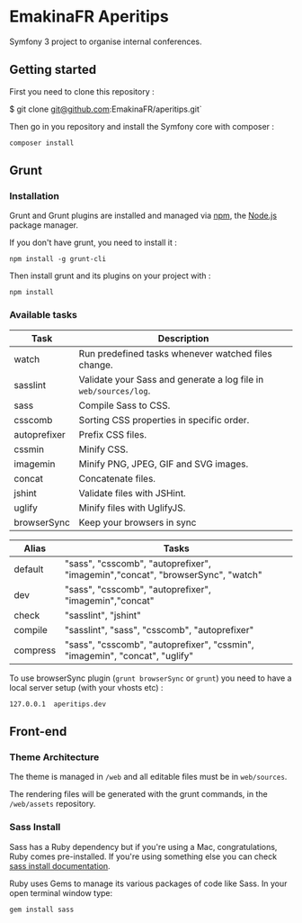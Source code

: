 EmakinaFR Aperitips
==========

Symfony 3 project to organise internal conferences.

## Getting started

First you need to clone this repository :

$ git clone git@github.com:EmakinaFR/aperitips.git`

Then go in you repository and install the Symfony core with composer :

`composer install`

## Grunt

### Installation

Grunt and Grunt plugins are installed and managed via [npm](https://www.npmjs.com/), 
the [Node.js](https://nodejs.org/en/) package manager.

If you don't have grunt, you need to install it :

`npm install -g grunt-cli`


Then install grunt and its plugins on your project with :

`npm install`

### Available tasks

| Task          | Description |
| ------------- | ------------- |
| watch         | Run predefined tasks whenever watched files change. |
| sasslint      | Validate your Sass and generate a log file in `web/sources/log`.  |
| sass          | Compile Sass to CSS.  |
| csscomb       | Sorting CSS properties in specific order. |
| autoprefixer  | Prefix CSS files. |
| cssmin        | Minify CSS. |
| imagemin      | Minify PNG, JPEG, GIF and SVG images. |
| concat        | Concatenate files. |
| jshint        | Validate files with JSHint. |
| uglify        | Minify files with UglifyJS. |
| browserSync   | Keep your browsers in sync  |

| Alias          | Tasks |
| -------------  | ------------- |
| default        | "sass", "csscomb", "autoprefixer", "imagemin","concat", "browserSync", "watch" |
| dev            | "sass", "csscomb", "autoprefixer", "imagemin","concat" |
| check          | "sasslint", "jshint"  |
| compile        | "sasslint", "sass", "csscomb", "autoprefixer"  |
| compress       | "sass", "csscomb", "autoprefixer", "cssmin", "imagemin", "concat", "uglify" |

To use browserSync plugin (`grunt browserSync` or `grunt`) you need to have a local server setup (with your vhosts etc) :

`127.0.0.1  aperitips.dev`

## Front-end 

### Theme Architecture

The theme is managed in `/web` and all editable files must be in `web/sources`. 

The rendering files will be generated with the grunt commands, in the `/web/assets` repository.

### Sass Install

Sass has a Ruby dependency but if you're using a Mac, congratulations, Ruby comes pre-installed.
If you're using something else you can check [sass install documentation](http://sass-lang.com/install).

Ruby uses Gems to manage its various packages of code like Sass. In your open terminal window type:

`gem install sass`

